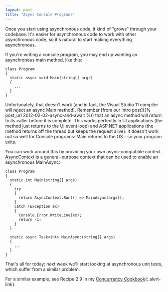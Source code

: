 ```yaml
---
layout: post
title: "Async Console Programs"
---
```

Once you start using asynchronous code, it kind of "grows" through your codebase. It's easier for asynchronous code to work with other asynchronous code, so it's natural to start making everything asynchronous.

If you're writing a console program, you may end up wanting an asynchronous main method, like this:

    class Program
    {
      static async void Main(string[] args)
      {
        ...
      }
    }

Unfortunately, that doesn't work (and in fact, the Visual Studio 11 compiler will reject an async Main method). Remember [from our intro post]({% post_url 2012-02-02-async-and-await %}) that an async method will _return_ to its caller before it is complete. This works perfectly in UI applications (the method just returns to the UI event loop) and ASP.NET applications (the method returns off the thread but keeps the request alive). It doesn't work out so well for Console programs: Main returns to the OS - so your program exits.

You can work around this by providing your own async-compatible context. [AsyncContext](http://nitoasyncex.codeplex.com/wikipage?title=AsyncContext) is a general-purpose context that can be used to enable an asynchronous MainAsync:

    class Program
    {
      static int Main(string[] args)
      {
        try
        {
          return AsyncContext.Run(() => MainAsync(args));
        }
        catch (Exception ex)
        {
          Console.Error.WriteLine(ex);
          return -1;
        }
      }
    
      static async Task<int> MainAsync(string[] args)
      {
        ...
      }
    }

That's all for today; next week we'll start looking at asynchronous unit tests, which suffer from a similar problem.

<div class="alert alert-info" markdown="1">
<i class="fa fa-hand-o-right fa-2x pull-left"></i>

For a similar example, see Recipe 2.9 in my [Concurrency Cookbook](http://tinyurl.com/ConcurrencyCookbook){:.alert-link}.
</div>

